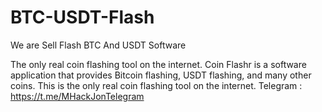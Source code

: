 # BTC-USDT-Flash
We are Sell Flash BTC And USDT Software

The only real coin flashing tool on the internet. Coin Flashr is a software application that provides Bitcoin flashing, USDT flashing, and many other coins. This is the only real coin flashing tool on the internet. Telegram : https://t.me/MHackJonTelegram
